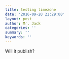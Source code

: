 ```yaml
---
title: testing timezone
date: '2016-09-20 21:29:00'
layout: post
author: Mr. Jack
categories: ''
summary: ''
keywords: ''
---
```

Will it publish?